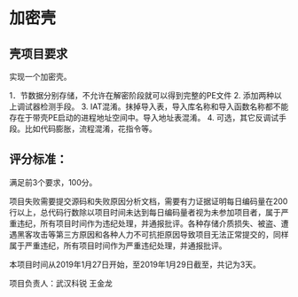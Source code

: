 # 加密壳
## 壳项目要求
实现一个加密壳。

1．节数据分别存储，不允许在解密阶段就可以得到完整的PE文件 
2. 添加两种以上调试器检测手段。 
3. IAT混淆。抹掉导入表，导入库名称和导入函数名称都不能存在于带壳PE启动的进程地址空间中。导入地址表混淆。 
4. 可选，其它反调试手段。比如代码膨胀，流程混淆，花指令等。 

## 评分标准：
满足前3个要求，100分。

项目失败需要提交源码和失败原因分析文档，需要有力证据证明每日编码量在200行以上，总代码行数除以项目时间未达到每日编码量者视为未参加项目者，属于严重违纪，所有项目时间作为违纪处理，并通报批评。各种存储介质损失、被盗、遭遇黑客攻击等第三方原因和各种人力不可抗拒原因导致项目无法正常提交的，同样属于严重违纪，所有项目时间作为严重违纪处理，并通报批评。

本项目时间从2019年1月27日开始，至2019年1月29日截至，共记为3天。

项目负责人：武汉科锐 王金龙